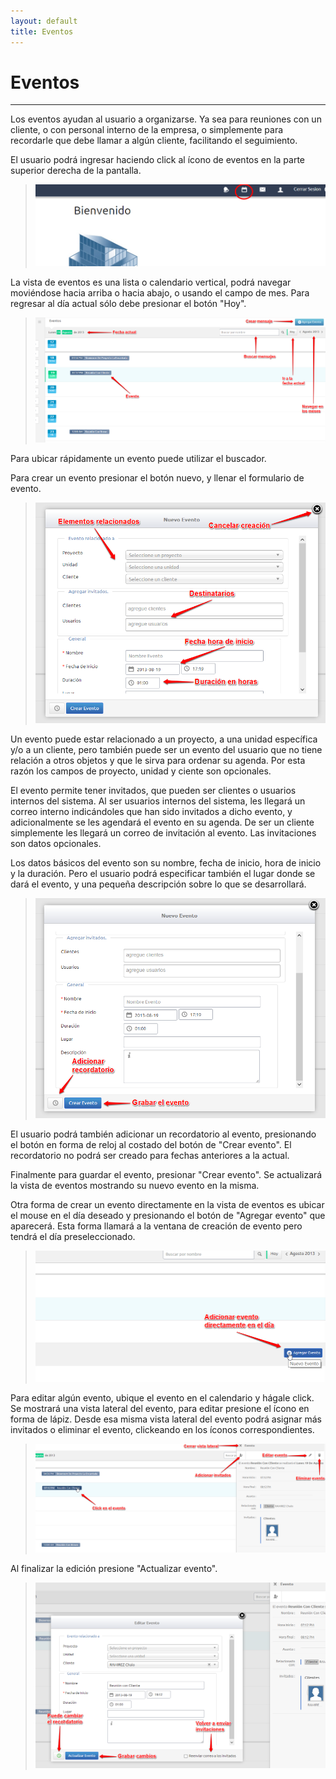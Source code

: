 ```yaml
---
layout: default
title: Eventos
---
```


# Eventos
---------------------------------------
  Los eventos ayudan al usuario a organizarse. Ya sea para reuniones con un cliente, o con personal interno de la empresa, o simplemente para recordarle que debe llamar a algún cliente, facilitando el seguimiento.

  El usuario podrá ingresar haciendo click al ícono de eventos en la parte superior derecha de la pantalla.
  >![Eventos](/images/beventos.png)

  La vista de eventos es una lista o calendario vertical, podrá navegar moviéndose hacia arriba o hacia abajo, o usando el campo de mes. Para regresar al día actual sólo debe presionar el botón "Hoy".
  >![Eventos](/images/eventos.png)

  Para ubicar rápidamente un evento puede utilizar el buscador.

  Para crear un evento presionar el botón nuevo, y llenar el formulario de evento.
  >![Crear evento](/images/evento1.png)

  Un evento puede estar relacionado a un proyecto, a una unidad específica y/o a un cliente, pero también puede ser un evento del usuario que no tiene relación a otros objetos y que le sirva para ordenar su agenda. Por esta razón los campos de proyecto, unidad y ciente son opcionales.

  El evento permite tener invitados, que pueden ser clientes o usuarios internos del sistema. Al ser usuarios internos del sistema, les llegará un correo interno indicándoles que han sido invitados a dicho evento, y adicionalmente se les agendará el evento en su agenda. De ser un cliente simplemente les llegará un correo de invitación al evento. Las invitaciones son datos opcionales.

  Los datos básicos del evento son su nombre, fecha de inicio, hora de inicio y la duración. Pero el usuario podrá especificar también el lugar donde se dará el evento, y una pequeña descripción sobre lo que se desarrollará.
  >![Crear evento](/images/evento2.png)

  El usuario podrá también adicionar un recordatorio al evento, presionando el botón en forma de reloj al costado del botón de "Crear evento". El recordatorio no podrá ser creado para fechas anteriores a la actual. 

  Finalmente para guardar el evento, presionar "Crear evento". Se actualizará la vista de eventos mostrando su nuevo evento en la misma.

  Otra forma de crear un evento directamente en la vista de eventos es ubicar el mouse en el día deseado y presionando el botón de "Agregar evento" que aparecerá. Esta forma llamará a la ventana de creación de evento pero tendrá el día preseleccionado.
  >![Agregar evento](/images/agregarevento.png)

  Para editar algún evento, ubique el evento en el calendario y hágale click. Se mostrará una vista lateral del evento, para editar presione el ícono en forma de lápiz. Desde esa misma vista lateral del evento podrá asignar más invitados o eliminar el evento, clickeando en los íconos correspondientes.
  >![Vista lateral del evento](/images/slideeventos.png)

  Al finalizar la edición presione "Actualizar evento".  
  >![Editando evento](/images/editaevento.png)




